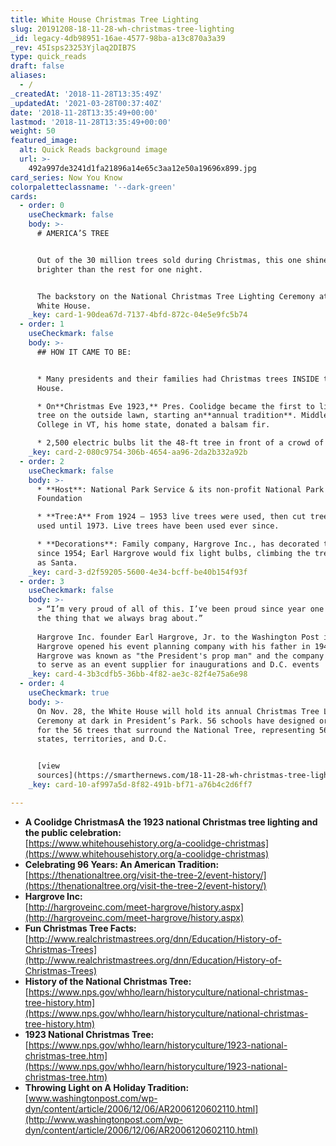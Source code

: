 ```yaml
---
title: White House Christmas Tree Lighting
slug: 20191208-18-11-28-wh-christmas-tree-lighting
_id: legacy-4db98951-16ae-4577-98ba-a13c870a3a39
_rev: 45Isps23253Yjlaq2DIB7S
type: quick_reads
draft: false
aliases:
  - /
_createdAt: '2018-11-28T13:35:49Z'
_updatedAt: '2021-03-28T00:37:40Z'
date: '2018-11-28T13:35:49+00:00'
lastmod: '2018-11-28T13:35:49+00:00'
weight: 50
featured_image:
  alt: Quick Reads background image
  url: >-
    492a997de3241d1fa21896a14e65c3aa12e50a19696x899.jpg
card_series: Now You Know
colorpaletteclassname: '--dark-green'
cards:
  - order: 0
    useCheckmark: false
    body: >-
      # AMERICA’S TREE


      Out of the 30 million trees sold during Christmas, this one shines
      brighter than the rest for one night.


      The backstory on the National Christmas Tree Lighting Ceremony at the
      White House.
    _key: card-1-90dea67d-7137-4bfd-872c-04e5e9fc5b74
  - order: 1
    useCheckmark: false
    body: >-
      ## HOW IT CAME TO BE:


      * Many presidents and their families had Christmas trees INSIDE the White
      House.

      * On**Christmas Eve 1923,** Pres. Coolidge became the first to light a
      tree on the outside lawn, starting an**annual tradition**. Middlebury
      College in VT, his home state, donated a balsam fir.

      * 2,500 electric bulbs lit the 48-ft tree in front of a crowd of 3,000.
    _key: card-2-080c9754-306b-4654-aa96-2da2b332a92b
  - order: 2
    useCheckmark: false
    body: >-
      * **Host**: National Park Service & its non-profit National Park
      Foundation

      * **Tree:A** From 1924 – 1953 live trees were used, then cut trees were
      used until 1973. Live trees have been used ever since.

      * **Decorations**: Family company, Hargrove Inc., has decorated the tree
      since 1954; Earl Hargrove would fix light bulbs, climbing the tree dressed
      as Santa.
    _key: card-3-d2f59205-5600-4e34-bcff-be40b154f93f
  - order: 3
    useCheckmark: false
    body: >-
      > “I’m very proud of all of this. I’ve been proud since year one …. It’s
      the thing that we always brag about.”  
        
      Hargrove Inc. founder Earl Hargrove, Jr. to the Washington Post in 2006.
      Hargrove opened his event planning company with his father in 1946.
      Hargrove was known as "the President's prop man" and the company continues
      to serve as an event supplier for inaugurations and D.C. events
    _key: card-4-3b3cdfb5-36bb-4f82-ae3c-82f4e75a6e98
  - order: 4
    useCheckmark: true
    body: >-
      On Nov. 28, the White House will hold its annual Christmas Tree Lighting
      Ceremony at dark in President’s Park. 56 schools have designed ornaments
      for the 56 trees that surround the National Tree, representing 56 U.S.
      states, territories, and D.C.


      [view
      sources](https://smarthernews.com/18-11-28-wh-christmas-tree-lighting/)
    _key: card-10-af997a5d-8f82-491b-bf71-a76b4c2d6ff7

---
```

* **A Coolidge ChristmasA** **the 1923 national Christmas tree lighting and the public celebration:**  
[https://www.whitehousehistory.org/a-coolidge-christmas](https://www.whitehousehistory.org/a-coolidge-christmas)
* **Celebrating 96 Years: An American Tradition:**  
[https://thenationaltree.org/visit-the-tree-2/event-history/](https://thenationaltree.org/visit-the-tree-2/event-history/)
* **Hargrove Inc:**  
[http://hargroveinc.com/meet-hargrove/history.aspx](http://hargroveinc.com/meet-hargrove/history.aspx)
* **Fun Christmas Tree Facts:**  
[http://www.realchristmastrees.org/dnn/Education/History-of-Christmas-Trees](http://www.realchristmastrees.org/dnn/Education/History-of-Christmas-Trees)
* **History of the National Christmas Tree:**  
[https://www.nps.gov/whho/learn/historyculture/national-christmas-tree-history.htm](https://www.nps.gov/whho/learn/historyculture/national-christmas-tree-history.htm)
* **1923 National Christmas Tree:**  
[https://www.nps.gov/whho/learn/historyculture/1923-national-christmas-tree.htm](https://www.nps.gov/whho/learn/historyculture/1923-national-christmas-tree.htm)
* **Throwing Light on A Holiday Tradition:**  
[www.washingtonpost.com/wp-dyn/content/article/2006/12/06/AR2006120602110.html](http://www.washingtonpost.com/wp-dyn/content/article/2006/12/06/AR2006120602110.html)